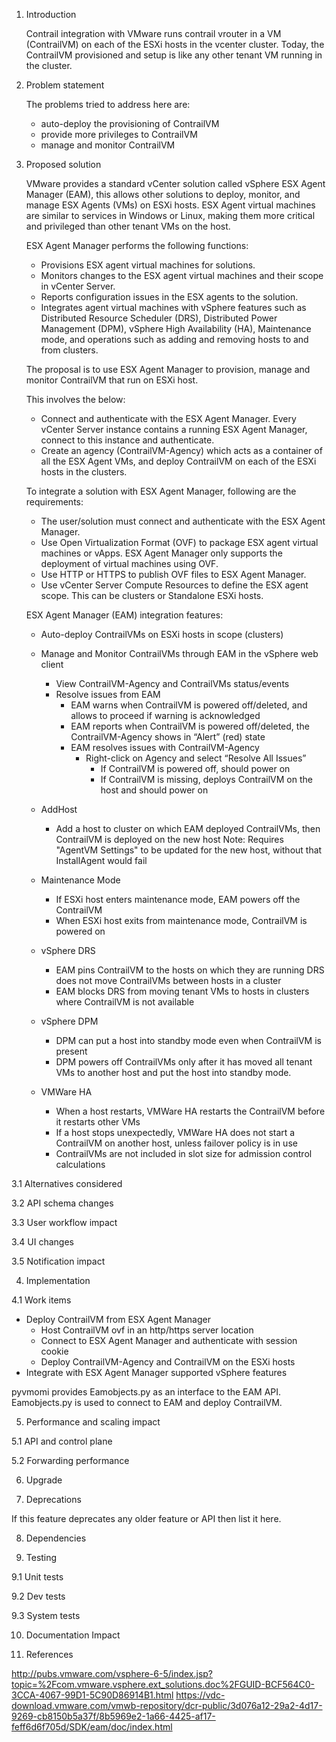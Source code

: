 1. Introduction

   Contrail integration with VMware runs contrail vrouter in a VM (ContrailVM) on 
   each of the ESXi hosts in the vcenter cluster. Today, the ContrailVM provisioned 
   and setup is like any other tenant VM running in the cluster.

2. Problem statement

   The problems tried to address here are:
   * auto-deploy the provisioning of ContrailVM
   * provide more privileges to ContrailVM 
   * manage and monitor ContrailVM

3. Proposed solution

   VMware provides a standard vCenter solution called vSphere ESX Agent Manager (EAM),
   this allows other solutions to deploy, monitor, and manage ESX Agents (VMs) on ESXi hosts.
   ESX Agent virtual machines are similar to services in Windows or Linux, making them more
   critical and privileged than other tenant VMs on the host.

   ESX Agent Manager performs the following functions:
   * Provisions ESX agent virtual machines for solutions.
   * Monitors changes to the ESX agent virtual machines and their scope in vCenter Server.
   * Reports configuration issues in the ESX agents to the solution.
   * Integrates agent virtual machines with vSphere features such as Distributed Resource Scheduler (DRS),
     Distributed Power Management (DPM), vSphere High Availability (HA), Maintenance mode, 
     and operations such as adding and removing hosts to and from clusters.

   The proposal is to use ESX Agent Manager to provision, manage and monitor ContrailVM that 
   run on ESXi host. 

   This involves the below:
   * Connect and authenticate with the ESX Agent Manager. Every vCenter Server instance contains 
     a running ESX Agent Manager, connect to this instance and authenticate.
   * Create an agency (ContrailVM-Agency) which acts as a container of all the ESX Agent VMs,
     and deploy ContrailVM on each of the ESXi hosts in the clusters.

   To integrate a solution with ESX Agent Manager, following are the requirements:
   * The user/solution must connect and authenticate with the ESX Agent Manager.
   * Use Open Virtualization Format (OVF) to package ESX agent virtual machines or vApps. 
     ESX Agent Manager only supports the deployment of virtual machines using OVF.
   * Use HTTP or HTTPS to publish OVF files to ESX Agent Manager.
   * Use vCenter Server Compute Resources to define the ESX agent scope. 
     This can be clusters or Standalone ESXi hosts.

   ESX Agent Manager (EAM) integration features:

   - Auto-deploy ContrailVMs on ESXi hosts in scope (clusters)

   - Manage and Monitor ContrailVMs through EAM in the vSphere web client
      - View ContrailVM-Agency and ContrailVMs status/events
      - Resolve issues from EAM
         - EAM warns when ContrailVM is powered off/deleted, and allows to proceed if warning is acknowledged
         - EAM reports when ContrailVM is powered off/deleted, the ContrailVM-Agency shows in “Alert” (red) state
         - EAM resolves issues with ContrailVM-Agency
            - Right-click on Agency and select “Resolve All Issues”
               - If ContrailVM is powered off, should power on
               - If ContrailVM is missing, deploys ContrailVM on the host and should power on                                            

   - AddHost
     - Add a host to cluster on which EAM deployed ContrailVMs, then ContrailVM is deployed on the new host
       Note: Requires "AgentVM Settings" to be updated for the new host, without that InstallAgent would fail
   
   - Maintenance Mode
     - If ESXi host enters maintenance mode, EAM powers off the ContrailVM
     - When ESXi host exits from maintenance mode, ContrailVM is powered on

   - vSphere DRS
     - EAM pins ContrailVM to the hosts on which they are running
       DRS does not move ContrailVMs between hosts in a cluster
     - EAM blocks DRS from moving tenant VMs to hosts in clusters where ContrailVM is not available

   - vSphere DPM
     - DPM can put a host into standby mode even when ContrailVM is present
     - DPM powers off ContrailVMs only after it has moved all tenant VMs to another host and put the host
       into standby mode.

   - VMWare HA
     - When a host restarts, VMWare HA restarts the ContrailVM before it restarts other VMs
     - If a host stops unexpectedly, VMWare HA does not start a ContrailVM on another host,
       unless failover policy is in use
     - ContrailVMs are not included in slot size for admission control calculations

3.1 Alternatives considered

3.2 API schema changes

3.3 User workflow impact

3.4 UI changes

3.5 Notification impact

4. Implementation

4.1 Work items

   - Deploy ContrailVM from ESX Agent Manager
     - Host ContrailVM ovf in an http/https server location
     - Connect to ESX Agent Manager and authenticate with session cookie
     - Deploy ContrailVM-Agency and ContrailVM on the ESXi hosts
   - Integrate with ESX Agent Manager supported vSphere features

   pyvmomi provides Eamobjects.py as an interface to the EAM API.
   Eamobjects.py is used to connect to EAM and deploy ContrailVM.

5. Performance and scaling impact

5.1 API and control plane

5.2 Forwarding performance

6. Upgrade

7. Deprecations

If this feature deprecates any older feature or API then list it here.

8. Dependencies

9. Testing

9.1 Unit tests

9.2 Dev tests

9.3 System tests

10. Documentation Impact

11. References

http://pubs.vmware.com/vsphere-6-5/index.jsp?topic=%2Fcom.vmware.vsphere.ext_solutions.doc%2FGUID-BCF564C0-3CCA-4067-99D1-5C90D86914B1.html
https://vdc-download.vmware.com/vmwb-repository/dcr-public/3d076a12-29a2-4d17-9269-cb8150b5a37f/8b5969e2-1a66-4425-af17-feff6d6f705d/SDK/eam/doc/index.html
